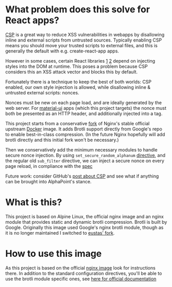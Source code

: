 # What problem does this solve for React apps?
[CSP](https://www.w3.org/TR/CSP3/) is a great way to reduce XSS vulnerabilities in webapps by disallowing inline and external scripts from untrusted sources. Typically enabling CSP means you should move your trusted scripts to external files, and this is generally the default with e.g. create-react-app apps.

However in some cases, certain React libraries [1](http://cssinjs.org) [2](https://github.com/wwayne/react-tooltip) depend on injecting styles into the DOM at runtime. This poses a problem because CSP considers this an XSS attack vector and blocks this by default.

Fortunately there is a technique to keep the best of both worlds: CSP enabled, our own style injection is allowed, while disallowing inline & untrusted external scripts: nonces.

Nonces must be new on each page load, and are ideally generated by the web server. For [material-ui](http://material-ui.com) apps (which this project targets) the nonce must both be presented as an HTTP header, and additionally injected into a <meta> tag.

This project starts from a conservative [fork](https://github.com/fholzer/docker-nginx-brotli) of Nginx's stable official upstream [Docker](https://hub.docker.com/_/nginx/) image. It adds Brotli support directly from Google's repo to enable best-in-class compression. (In the future Nginx hopefully will add brotli directly and this initial fork won't be necessary.)

Then we conservatively add the minimum necessary modules to handle secure nonce injection. By using `set_secure_random_alphanum` [directive](https://www.nginx.com/resources/wiki/modules/set_misc/#set-secure-random-alphanum), and the regular old `sub_filter` directive, we can inject a secure nonce on every page reload, in compliance with the [spec](https://www.w3.org/TR/CSP3)

Future work: consider GitHub's [post about CSP](https://githubengineering.com/githubs-csp-journey/) and see what if anything can be brought into AlphaPoint's stance.

# What is this?
This project is based on Alpine Linux, the official nginx image and an nginx module that provides static and dynamic brotli compression. Brotli is built by Google. Originally this image used Google's nginx brotli module, though as it is no longer maintained I switched to [eustas' fork](https://github.com/eustas/ngx_brotli).

# How to use this image
As this project is based on the official [nginx image](https://hub.docker.com/_/nginx/) look for instructions there. In addition to the standard configuration directives, you'll be able to use the brotli module specific ones, see [here for official documentation](https://github.com/eustas/ngx_brotli#configuration-directives)
